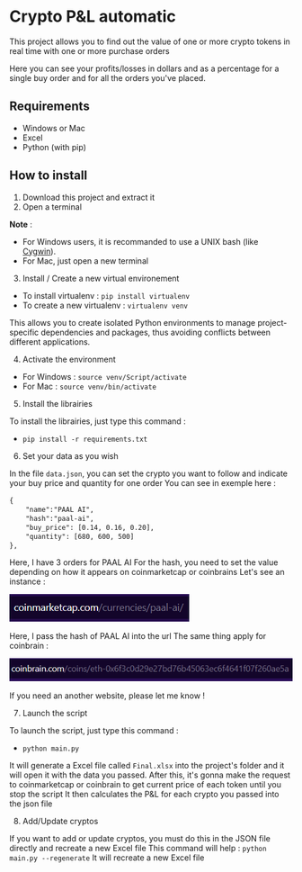# Crypto P&L automatic

This project allows you to find out the value of one or more crypto tokens in real time with one or more purchase orders

Here you can see your profits/losses in dollars and as a percentage for a single buy order and for all the orders you've placed.


## Requirements

- Windows or Mac
- Excel
- Python (with pip)

## How to install

1. Download this project and extract it
2. Open a terminal

__Note__ :

- For Windows users, it is recommanded to use a UNIX bash (like [Cygwin](https://www.cygwin.com/)).
- For Mac, just open a new terminal

3. Install / Create a new virtual environement

- To install virtualenv : `pip install virtualenv`
- To create a new virtualenv : `virtualenv venv`

This allows you to create isolated Python environments to manage project-specific dependencies and packages, thus avoiding conflicts between different applications.

4. Activate the environment

- For Windows : `source venv/Script/activate`
- For Mac : `source venv/bin/activate`

5. Install the librairies

To install the librairies, just type this command :
- `pip install -r requirements.txt`

6. Set your data as you wish

In the file `data.json`, you can set the crypto you want to follow and indicate your buy price and quantity for one order
You can see in exemple here :

```
{
    "name":"PAAL AI",
    "hash":"paal-ai",
    "buy_price": [0.14, 0.16, 0.20],
    "quantity": [680, 600, 500]
},
```

Here, I have 3 orders for PAAL AI
For the hash, you need to set the value depending on how it appears on coinmarketcap or coinbrains
Let's see an instance :

![Instance of the hash for coinmarketcap](images/coinmarketcap_instance.PNG)

Here, I pass the hash of PAAL AI into the url
The same thing apply for coinbrain :

![Instance of the hash for coinbrains](images/coinbrains_instance.PNG)

If you need an another website, please let me know !

7. Launch the script

To launch the script, just type this command :
- `python main.py`

It will generate a Excel file called `Final.xlsx` into the project's folder and it will open it with the data you passed.
After this, it's gonna make the request to coinmarketcap or coinbrain to get current price of each token until you stop the script
It then calculates the P&L for each crypto you passed into the json file

8. Add/Update cryptos

If you want to add or update cryptos, you must do this in the JSON file directly and recreate a new Excel file
This command will help : `python main.py --regenerate`
It will recreate a new Excel file
